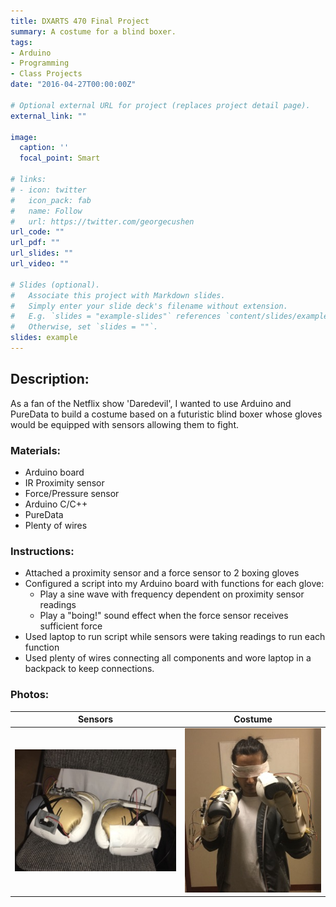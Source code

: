 ```yaml
---
title: DXARTS 470 Final Project
summary: A costume for a blind boxer.
tags:
- Arduino
- Programming
- Class Projects
date: "2016-04-27T00:00:00Z"

# Optional external URL for project (replaces project detail page).
external_link: ""

image:
  caption: ''
  focal_point: Smart

# links:
# - icon: twitter
#   icon_pack: fab
#   name: Follow
#   url: https://twitter.com/georgecushen
url_code: ""
url_pdf: ""
url_slides: ""
url_video: ""

# Slides (optional).
#   Associate this project with Markdown slides.
#   Simply enter your slide deck's filename without extension.
#   E.g. `slides = "example-slides"` references `content/slides/example-slides.md`.
#   Otherwise, set `slides = ""`.
slides: example
---
```


## Description:

As a fan of the Netflix show 'Daredevil', I wanted to use Arduino and PureData to build a costume based on a futuristic blind boxer whose gloves would be equipped with sensors allowing them to fight.


### Materials:

- Arduino board
- IR Proximity sensor
- Force/Pressure sensor
- Arduino C/C++
- PureData
- Plenty of wires

### Instructions:

- Attached a proximity sensor and a force sensor to 2 boxing gloves
- Configured a script into my Arduino board with functions for each glove:
   - Play a sine wave with frequency dependent on proximity sensor readings
   - Play a "boing!" sound effect when the force sensor receives sufficient force
- Used laptop to run script while sensors were taking readings to run each function
- Used plenty of wires connecting all components and wore laptop in a backpack to keep connections.

### Photos:

Sensors             |  Costume
:-------------------------:|:-------------------------:
![sensors](./boxing_pic2_small.jpeg)  |  ![costume](./boxing_pic1_small.jpeg)
